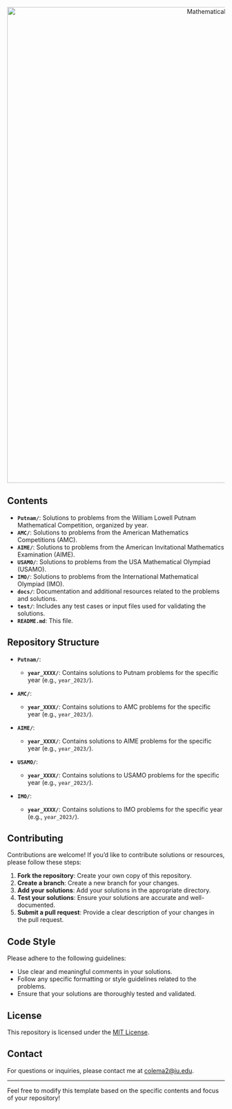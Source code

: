 <p align="center">
  <img src="https://github.com/user-attachments/assets/13df68a0-cd98-4ac4-8c0b-f0321cd3e88a" alt="Mathematical Association of America Logo" width="1100"/>
</p>

## Contents

- **`Putnam/`**: Solutions to problems from the William Lowell Putnam Mathematical Competition, organized by year.
- **`AMC/`**: Solutions to problems from the American Mathematics Competitions (AMC).
- **`AIME/`**: Solutions to problems from the American Invitational Mathematics Examination (AIME).
- **`USAMO/`**: Solutions to problems from the USA Mathematical Olympiad (USAMO).
- **`IMO/`**: Solutions to problems from the International Mathematical Olympiad (IMO).
- **`docs/`**: Documentation and additional resources related to the problems and solutions.
- **`test/`**: Includes any test cases or input files used for validating the solutions.
- **`README.md`**: This file.

## Repository Structure

- **`Putnam/`**:
  - **`year_XXXX/`**: Contains solutions to Putnam problems for the specific year (e.g., `year_2023/`).

- **`AMC/`**:
  - **`year_XXXX/`**: Contains solutions to AMC problems for the specific year (e.g., `year_2023/`).

- **`AIME/`**:
  - **`year_XXXX/`**: Contains solutions to AIME problems for the specific year (e.g., `year_2023/`).

- **`USAMO/`**:
  - **`year_XXXX/`**: Contains solutions to USAMO problems for the specific year (e.g., `year_2023/`).

- **`IMO/`**:
  - **`year_XXXX/`**: Contains solutions to IMO problems for the specific year (e.g., `year_2023/`).

## Contributing

Contributions are welcome! If you’d like to contribute solutions or resources, please follow these steps:

1. **Fork the repository**: Create your own copy of this repository.
2. **Create a branch**: Create a new branch for your changes.
3. **Add your solutions**: Add your solutions in the appropriate directory.
4. **Test your solutions**: Ensure your solutions are accurate and well-documented.
5. **Submit a pull request**: Provide a clear description of your changes in the pull request.

## Code Style

Please adhere to the following guidelines:

- Use clear and meaningful comments in your solutions.
- Follow any specific formatting or style guidelines related to the problems.
- Ensure that your solutions are thoroughly tested and validated.

## License

This repository is licensed under the [MIT License](LICENSE).

## Contact

For questions or inquiries, please contact me at [colema2@iu.edu](mailto:colema2@iu.edu).

---

Feel free to modify this template based on the specific contents and focus of your repository!
